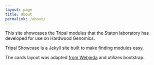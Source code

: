 ```yaml
---
layout: page
title: About
permalink: /about/
---
```


This site showcases the Tripal modules that the Staton laboratory has developed for use on Hardwood Genomics.

Tripal Showcase is a Jekyll site built to make finding modules easy.

The cards layout was adapted [from Webjeda](https://github.com/sharu725/cards) and utilizes bootstrap.
